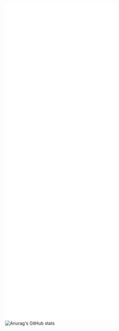 ![Metrics](/github-metrics.svg)
![Anurag's GitHub stats](https://github-readme-stats.vercel.app/api?username=anuraghazra&show_icons=true)


